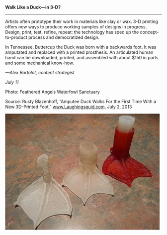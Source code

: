 **Walk Like a Duck—in 3-D?**

****

Artists often prototype their work in materials like clay or wax. 3-D printing offers new ways to produce working samples of designs in progress. Design, print, test, refine, repeat: the technology has sped up the concept-to-product process and democratized design.

In Tennessee, Buttercup the Duck was born with a backwards foot. It was amputated and replaced with a printed prosthesis. An articulated human hand can be downloaded, printed, and assembled with about \$150 in parts and some mechanical know-how. 

*—Alex Bortolot, content strategist*

*July 11*

Photo: Feathered Angels Waterfowl Sanctuary

Source: Rusty Blazenhoff, “Amputee Duck Walks For the First Time With a New 3D-Printed Foot,” www.Laughingsquid.com, July 2, 2013

![](../images/Bortolot_Newsflash_Duck3D_7.11EDIT.jpg)
